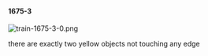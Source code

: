 #### 1675-3
![train-1675-3-0.png](https://github.com/lil-lab/nlvr/raw/master/nlvr/train/images/13/train-1675-3-0.png "train-1675-3-0.png")

there are exactly two yellow objects not touching any edge